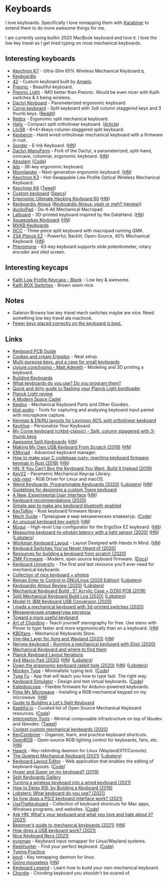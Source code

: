 # Keyboards

I love keyboards. Specifically I love remapping them with [Karabiner](../macOS/apps/karabiner/karabiner.md) to extend them to do more awesome things for me.

I am currently using builtin 2020 MacBook keyboard and love it. I love the low key travel as I get tired typing on most mechanical keyboards.

## Interesting keyboards

- [Keychron K7](https://www.kickstarter.com/projects/keytron/keychron-k7-an-ultra-slim-65-wireless-mechanical-keyboard) - Ultra-Slim 65% Wireless Mechanical Keyboard:q.
- [Keyboardio](https://shop.keyboard.io)
- [42](https://github.com/nglgzz/42) - Custom keyboard built by [Angelo](https://github.com/nglgzz).
- [Preonic](https://olkb.com/preonic/hi-pro-wooden-milled-bottom) - Beautiful keyboard.
- [Preonic Light](https://www.massdrop.com/buy/massdrop-x-olkb-planck-light-mechanical-keyboard) - IMO better than Preonic. Would be even nicer with Kailh switches & it being wireless.
- [Dactyl Keyboard](https://github.com/adereth/dactyl-keyboard) - Parameterized ergonomic keyboard.
- [Corne keyboard](https://github.com/foostan/crkbd) - Split keyboard with 3x6 column staggered keys and 3 thumb keys. ([Reddit](https://www.reddit.com/r/MechanicalKeyboards/comments/a4hp9e/corne_chocolatehotswappable_crkbd_for_chocolate/))
- [Redox](https://github.com/mattdibi/redox-keyboard) - Ergonomic split mechanical keyboard.
- [Helix](https://github.com/MakotoKurauchi/helix) - Compact split ortholinear keyboard. ([Article](http://xahlee.info/kbd/helix_keyboard.html))
- [Lily58](https://github.com/kata0510/Lily58) - 6×4+4keys column-staggered split keyboard.
- [Keyberon](https://github.com/TeXitoi/keyberon) - Hand wired ortholinear mechanical keyboard with a firmware in rust.
- [Sonder](https://sonderdesign.com/keyboard/) - E-Ink Keyboard. ([HN](https://news.ycombinator.com/item?id=23370348))
- [Dactyl-ManuForm](https://github.com/abstracthat/dactyl-manuform) - Fork of the Dactyl, a parameterized, split-hand, concave, columnar, ergonomic keyboard. ([HN](https://news.ycombinator.com/item?id=23444813))
- [Absolem](https://zealot.hu/absolem/) ([Code](https://github.com/mrzealot/absolem))
- [jklp](https://github.com/brow/jklp) - 36-key ergonomic keyboard.
- [Moonlander](https://zsa.io/moonlander/) - Next-generation ergonomic keyboard. ([HN](https://news.ycombinator.com/item?id=23995049))
- [Keychron K3](https://www.keychron.com/pages/keychron-k3-wireless-mechanical-keyboard) - Hot-Swappable Low Profile Optical Wireless Mechanical Keyboard.
- [Keychron K6](https://www.keychron.com/products/keychron-k6-wireless-mechanical-keyboard) ([Tweet](https://twitter.com/kaepora/status/1288755152854437894))
- [Custom keyboard](https://twitter.com/_philpl/status/1297952549505466369) ([Specs](https://twitter.com/_philpl/status/1297955234795474946))
- [Ergonomic Ultimate Hacking Keyboard 60](https://ultimatehackingkeyboard.com/blog/2020/11/05/introducing-the-uhk-60-v2) ([HN](https://news.ycombinator.com/item?id=25016438))
- [Keyboardio Atreus](https://shop.keyboard.io/products/keyboardio-atreus) ([Keyboardio Atreus: yeah or meh? (review)](https://no-kill-switch.ghost.io/keyboardio-atreus-yeah-or-meh-review/))
- [duckyPad](https://github.com/dekuNukem/duckyPad) - Do-It-All Mechanical Macropad.
- [Lalboard](https://github.com/JesusFreke/lalboard) - 3D-printed keyboard inspired by the DataHand. ([HN](https://news.ycombinator.com/item?id=26099807))
- [Squeezebox Keyboard](https://peterlyons.com/problog/2021/04/squeezebox-keyboard/) ([HN](https://news.ycombinator.com/item?id=27207333))
- [MVKB Keyboards](https://mvkb.com/)
- [IIICC](https://github.com/kbjunky/IIICC) - Three piece split keyboard with macropad running QMK.
- [ZSA Planck EZ](https://www.zsa.io/planck/) - Powerful, Backlit, Open-Source, 40% Mechanical Keyboard. ([HN](https://news.ycombinator.com/item?id=27827206))
- [Pheromone](https://github.com/luantty2/pheromone_keyboard) - 63-key keyboard supports slide potentiometer, rotary encoder and oled screen.

## Interesting keycaps

- [Kailh Low Profile Keycaps - Blank](https://novelkeys.xyz/collections/keycaps/products/kailh-low-profile-keycaps-blank?variant=3747977101352) - Low key & awesome.
- [Kailh BOX Switches](https://novelkeys.xyz/products/kailh-box-switches) - Brown seem nice.

## Notes

- Gateron Browns low key travel mech switches maybe are nice. Need something low key travel ala macbook.
- [Fewer keys placed correctly on the keyboard is best.](https://www.reddit.com/r/ErgoMechKeyboards/comments/l8z344/anybody_else_not_really_feeling_the_small_trend/)

## Links

- [Keyboard PCB Guide](https://github.com/ruiqimao/keyboard-pcb-guide)
- [Cookes and cream Ergodox](https://www.reddit.com/r/MechanicalKeyboards/comments/8h94fq/cookies_and_cream_ergodox/) - Neat setup.
- [Multi-purpose keys, and a case for small keyboards](https://asylum.madhouse-project.org/blog/2016/10/15/multi-purpose-keys/)
- [clojure.core/typing - Matt Adereth](https://www.youtube.com/watch?v=uk3A41U0iO4) - Modeling and 3D printing a keyboard.
- [Building Keyboards](https://alastairreid.github.io/building-keyboards/)
- [What keyboards do you use? Do you program them?](https://lobste.rs/s/nl96zm/what_keyboards_do_you_use_do_you_program)
- [Quick and dirty guide to flashing your Planck Light bootloader](https://www.reddit.com/r/olkb/comments/8tk9jj/quick_and_dirty_guide_to_flashing_your_planck/)
- [Planck Light review](https://www.reddit.com/r/MechanicalKeyboards/comments/8vd7ht/planck_light_review/)
- [A Modern Space Cadet](http://stevelosh.com/blog/2012/10/a-modern-space-cadet)
- [Keebio](https://keeb.io/) - Mechanical Keyboard Parts and Other Goodies.
- [kbd-audio](https://github.com/ggerganov/kbd-audio) - Tools for capturing and analysing keyboard input paired with microphone capture.
- [Keymap & EN/RU layouts for Levinson 40% split ortholinear keyboard](https://github.com/tonsky/Levinson-Layout)
- [KeyHive](https://keyhive.xyz/) - Personalize Your Keyboard.
- [My Corne keyboard (crkbd-classic) - Split, column staggered with 3-thumb keys](https://www.reddit.com/r/MechanicalKeyboards/comments/9i5uo3/my_corne_keyboard_crkbdclassic_split_column/)
- [Awesome Split Keyboards](https://github.com/diimdeep/awesome-split-keyboards) ([HN](https://news.ycombinator.com/item?id=25922698))
- [Making My Own USB Keyboard From Scratch (2019)](http://blakesmith.me/2019/01/16/making-my-own-usb-keyboard-from-scratch.html) ([HN](https://news.ycombinator.com/item?id=19181473))
- [KMonad](https://github.com/david-janssen/kmonad) - Advanced keyboard manager.
- [How to make your C codebase rusty: rewriting keyboard firmware keymap in Rust (2019)](https://about.houqp.me/posts/rusty-c/) ([HN](https://news.ycombinator.com/item?id=21595948))
- [HN: If You Can't Buy the Keyboard You Want, Build It Instead (2019)](https://news.ycombinator.com/item?id=21789476)
- [KeyV2](https://github.com/rsheldiii/KeyV2) - Parametric Mechanical Keycap Library.
- [ckb-next](https://github.com/ckb-next/ckb-next) - RGB Driver for Linux and macOS.
- [Weird Keyboards, Programmable Keyboards (2020)](https://blog.gboards.ca/2020/01/weird-keyboards-programmable-keyboards.html) ([Lobsters](https://lobste.rs/s/cyuguu/weird_keyboards_programmable_keyboards)) ([HN](https://news.ycombinator.com/item?id=23508514))
- [Guidelines for designing a custom Topre keyboard](https://github.com/tomsmalley/custom-topre-guide)
- [A New, Experimental User Interface](https://emvi.com/blog/a-new-experimental-user-interface-QMZgmZG1L5) ([HN](https://news.ycombinator.com/item?id=22640054))
- [Keyboard recommendations (2020)](https://lobste.rs/s/8deiib/keyboard_recommendations)
- [Simple app to make any keyboard bluetooth enabled](https://github.com/dfrankland/bleboard)
- [KeyToKey](https://github.com/TyberiusPrime/KeyToKey) - Rust keyboard firmware library.
- [Mech Guide](https://rumech.guide/#/) - Проводник в мир механических клавиатур. ([Code](https://github.com/Flumeded/ru_mech))
- [An unusual keyboard key switch](https://twitter.com/TubeTimeUS/status/1260688848104771586) ([HN](https://news.ycombinator.com/item?id=23178149))
- [Mugur](https://github.com/mihaiolteanu/mugur) - High-level Lisp configurator for the ErgoDox EZ keyboard. ([HN](https://news.ycombinator.com/item?id=23244891))
- [Measuring keyboard-to-photon latency with a light sensor (2020)](https://thume.ca/2020/05/20/making-a-latency-tester/) ([HN](https://news.ycombinator.com/item?id=23369999)) ([Lobsters](https://lobste.rs/s/s5ultl/measuring_keyboard_photon_latency_with))
- [Workman Keyboard Layout](https://workmanlayout.org/) - Layout Designed with Hands in Mind. ([HN](https://news.ycombinator.com/item?id=23400058))
- [Keyboard Switches You've Never Heard of (2020)](https://www.youtube.com/watch?v=8xPOwT_mNuc)
- [Resources for building a keyboard from scratch (2020)](https://twitter.com/steveklabnik/status/1274361173954236419)
- [ZMK Firmware](https://github.com/zmkfirmware/zmk) - Modern, open source keyboard firmware. ([Docs](https://zmkfirmware.dev/docs/))
- [Keyboard University](https://keyboard.university/) - The first and last resource you’ll ever need for mechanical keyboards.
- [Collection of nice keyboard + photos](https://paco.im/keyboards)
- [Remap Enter to Control in GNU/Linux (2020 Edition)](https://emacsredux.com/blog/2020/07/05/remap-enter-to-control-in-gnu-linux-2020-edition/) ([Lobsters](https://lobste.rs/s/q9l4fj/remap_enter_control_gnu_linux_2020))
- [Keyboardio Atreus Review (2020)](https://blog.sulami.xyz/posts/atreus/) ([Lobsters](https://lobste.rs/s/b0zusu/keyboardio_atreus_review))
- [Mechanical Keyboard Build : 5° Acrylic Case + DZ60 PCB (2018)](https://www.youtube.com/watch?v=oQj9y16OmlE)
- [Split Mechanical Keyboard Build Log (2020)](https://benjamincongdon.me/blog/2020/07/30/Sinc-Split-Mechanical-Keyboard-Build-Log/) ([Lobsters](https://lobste.rs/s/u5nhjs/split_mechanical_keyboard_build_log))
- [Model H: IBM Keyboard USB Conversion (2020)](https://www.johnhawthorn.com/2020/07/modelh-keyboard-controller/)
- [I made a mechanical keyboard with 3d-printed switches (2020)](https://incoherency.co.uk/blog/stories/jesboard.html)
- [Механические клавиатуры ресурсы](https://mkbd.ru/)
- [Toward a more useful keyboard](https://github.com/jasonrudolph/keyboard)
- [Art of Chording](https://www.artofchording.com/) - Teach yourself stenography for free. Use steno with Plover to type faster and more ergonomically than on a keyboard. ([HN](https://news.ycombinator.com/item?id=24182336))
- [KBDfans](https://kbdfans.com/) - Mechanical Keyboards Store.
- [Vim-like Layer for Xorg and Wayland (2020)](https://cedaei.com/posts/vim-like-layer-for-xorg-wayland/) ([HN](https://news.ycombinator.com/item?id=24280413))
- [Nerves-keyboard - Running a mechanical keyboard with Elixir (2020)](https://underjord.io/nerves-keyboard-running-a-mechanical-keyboard-with-elixir.html)
- [Mechanical Keyboard and where to find them](https://github.com/help-14/mechanical-keyboard)
- [Planck Keyboard Layout Iterations](http://thedarnedestthing.com/planck%20constant)
- [4x4 Macro Pad (2020)](https://0xc45.com/blog/4x4-macro-pad/) ([HN](https://news.ycombinator.com/item?id=24697624)) ([Lobsters](https://lobste.rs/s/utcopz/4x4_macro_pad_kit))
- [Down the ergonomic keyboard rabbit hole (2020)](https://blog.scottlogic.com/2020/10/09/ergo-rabbit-hole.html) ([HN](https://news.ycombinator.com/item?id=24728224)) ([Lobsters](https://lobste.rs/s/xhvoke/down_ergonomic_keyboard_rabbit_hole))
- [Monkey Type](https://monkeytype.com/) - Minimalistic typing test. ([Code](https://github.com/Miodec/monkeytype))
- [Type Fu](https://type-fu.com/) - App that will teach you how to type fast. The right way.
- [Keyboard Simulator](https://keyboardsimulator.xyz/) - Design and test virtual keyboards. ([Code](https://github.com/crsnbrt/keysim))
- [Kaleidoscope](https://github.com/keyboardio/Kaleidoscope) - Flexible firmware for Arduino-powered keyboards.
- [Pimp My Microwave](https://github.com/dekuNukem/pimp_my_microwave) - Installing a RGB mechanical keypad on my microwave. ([HN](https://news.ycombinator.com/item?id=25093704))
- [Guide to Building a Let's Split Keyboard](https://github.com/nicinabox/lets-split-guide)
- [Keebfol.io](https://keebfol.io/) - Curated list of Open Source Mechanical Keyboard resources. ([Code](https://github.com/BenRoe/awesome-mechanical-keyboard))
- [Interception Tools](https://gitlab.com/interception/linux/tools) - Minimal composable infrastructure on top of libudev and libevdev. ([Tweet](https://twitter.com/wincent/status/1337212128336470017))
- [Coolest custom mechanical keyboards (2020)](https://cybernews.com/editorial/coolest-custom-mechanical-keyboards-weve-ever-seen/)
- [KeyCombiner](https://keycombiner.com/) - Organize, learn, and practice keyboard shortcuts.
- [OpenRGB](https://gitlab.com/CalcProgrammer1/OpenRGB) - Open-source RGB lighting control for keyboards, fans, etc. ([HN](https://news.ycombinator.com/item?id=25632847))
- [Hawck](https://github.com/snyball/Hawck) - Key-rebinding daemon for Linux (Wayland/X11/Console).
- [The Quietest Mechanical Keyboard (2021)](https://y.tsutsumi.io/quiet-keyboard/) ([Lobsters](https://lobste.rs/s/iwkhbr/quietest_mechanical_keyboard))
- [Keyboard Layout Editor](http://www.keyboard-layout-editor.com/) - Web application that enables the editing of keyboard-layouts. ([Code](https://github.com/ijprest/keyboard-layout-editor))
- [Hyper and Super on my keyboard? (2019)](https://shapr.github.io/posts/2019-07-21-space-cadet.html)
- [Split Keyboards Gallery](https://aposymbiont.github.io/split-keyboards/)
- [Turning a wireless keyboard into a wired keyboard (2021)](https://chadaustin.me/2021/02/wired-sculpt/)
- [How to Delay RSI, by Building a Keyboard (2019)](https://blog.tomarrell.com/post/how_to_prevent_rsi)
- [Lobsters: What keyboard do you use? (2021)](https://lobste.rs/s/ggsv7x/what_keyboard_do_you_use)
- [So how does a PS/2 keyboard interface work? (2021)](https://www.youtube.com/watch?v=7aXbh9VUB3U)
- [UseTheKeyboard](https://usethekeyboard.com/) - Collection of keyboard shortcuts for Mac apps, Windows programs, and websites. ([Code](https://github.com/aschmelyun/use-the-keyboard))
- [Ask HN: What's your keyboard and what you love and hate about it? (2021)](https://news.ycombinator.com/item?id=26995906)
- [Beginner’s guide to mechanical keyboards (2021)](https://coolgadget.substack.com/p/beginners-guide-to-mechanical-keyboards) ([HN](https://news.ycombinator.com/item?id=26989563))
- [How does a USB keyboard work? (2021)](https://www.youtube.com/watch?v=wdgULBpRoXk)
- [Nice Keyboard Recs (2021)](https://twitter.com/dan_abramov/status/1402048600234995713)
- [evremap](https://github.com/wez/evremap) - Keyboard input remapper for Linux/Wayland systems.
- [Keebhunter](https://keebhunter.com/) - Find your perfect keyboard. ([Code](https://github.com/tuckerchapin/keebhunter))
- [Typing Practice](https://www.keybr.com/)
- [keyd](https://github.com/rvaiya/keyd) - Key remapping daemon for linux.
- [Going mouseless](https://felipecortez.net/blog/mouseless.html) ([HN](https://news.ycombinator.com/item?id=28045342))
- [Keyboard Legend](https://www.keyboardlegend.dev/) - Learn how to build your own mechanical keyboard.
- [Chordie](https://github.com/kbjunky/Chordie) - Chording keyboard you shouldn't be scared of.
